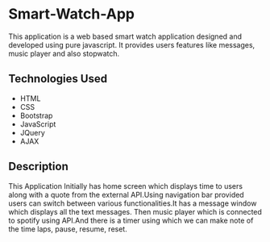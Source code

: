 # Smart-Watch-App
This application is a web based smart watch application designed and developed using pure javascript. It provides users features like messages, music player and also stopwatch.

## Technologies Used
* HTML
* CSS
* Bootstrap
* JavaScript
* JQuery
* AJAX

## Description
This Application Initially has home screen which displays time to users along with a quote from the external API.Using navigation bar provided users can switch between various functionalities.It has a message window which displays all the text messages. Then music player which is connected to spotify using API.And there is a timer using which we can make note of the time laps, pause, resume, reset. 